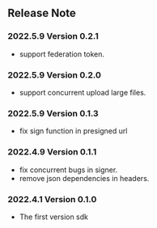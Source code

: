 ## Release Note
### 2022.5.9 Version 0.2.1
- support federation token.
### 2022.5.9 Version 0.2.0
- support concurrent upload large files.
### 2022.5.9 Version 0.1.3
- fix sign function in presigned url
### 2022.4.9 Version 0.1.1
- fix concurrent bugs in signer.
- remove json dependencies in headers.
### 2022.4.1 Version 0.1.0
- The first version sdk
